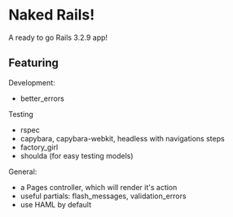 # Naked Rails!
A ready to go Rails 3.2.9 app!

## Featuring

Development:
- better_errors

Testing
- rspec
- capybara, capybara-webkit, headless with navigations steps
- factory_girl
- shoulda (for easy testing models)

General:
- a Pages controller, which will render it's action
- useful partials: flash_messages, validation_errors
- use HAML by default
